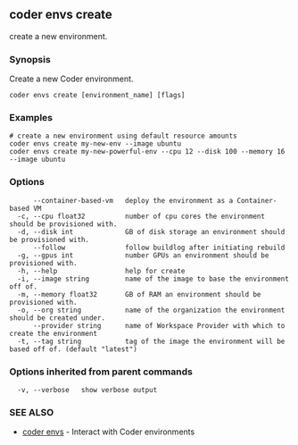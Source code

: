 ## coder envs create

create a new environment.

### Synopsis

Create a new Coder environment.

```
coder envs create [environment_name] [flags]
```

### Examples

```
# create a new environment using default resource amounts
coder envs create my-new-env --image ubuntu
coder envs create my-new-powerful-env --cpu 12 --disk 100 --memory 16 --image ubuntu
```

### Options

```
      --container-based-vm   deploy the environment as a Container-based VM
  -c, --cpu float32          number of cpu cores the environment should be provisioned with.
  -d, --disk int             GB of disk storage an environment should be provisioned with.
      --follow               follow buildlog after initiating rebuild
  -g, --gpus int             number GPUs an environment should be provisioned with.
  -h, --help                 help for create
  -i, --image string         name of the image to base the environment off of.
  -m, --memory float32       GB of RAM an environment should be provisioned with.
  -o, --org string           name of the organization the environment should be created under.
      --provider string      name of Workspace Provider with which to create the environment
  -t, --tag string           tag of the image the environment will be based off of. (default "latest")
```

### Options inherited from parent commands

```
  -v, --verbose   show verbose output
```

### SEE ALSO

* [coder envs](coder_envs.md)	 - Interact with Coder environments

